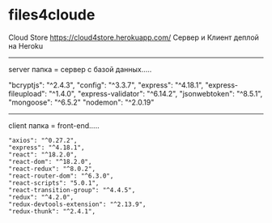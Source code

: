 # files4cloude

Cloud Store https://cloud4store.herokuapp.com/  Сервер и Клиент деплой на Heroku

------------------------------------
server папка = сервер с базой данных.....

"bcryptjs": "^2.4.3",
"config": "^3.3.7",
 "express": "^4.18.1",
 "express-fileupload": "^1.4.0",
  "express-validator": "^6.14.2",
  "jsonwebtoken": "^8.5.1",
  "mongoose": "^6.5.2"
  "nodemon": "^2.0.19"
         
         
------------------------------------
client папка = front-end..... 

    "axios": "^0.27.2",
    "express": "^4.18.1",
    "react": "^18.2.0",
    "react-dom": "^18.2.0",
    "react-redux": "^8.0.2",
    "react-router-dom": "^6.3.0",
    "react-scripts": "5.0.1",
    "react-transition-group": "^4.4.5",
    "redux": "^4.2.0",
    "redux-devtools-extension": "^2.13.9",
    "redux-thunk": "^2.4.1",
  

